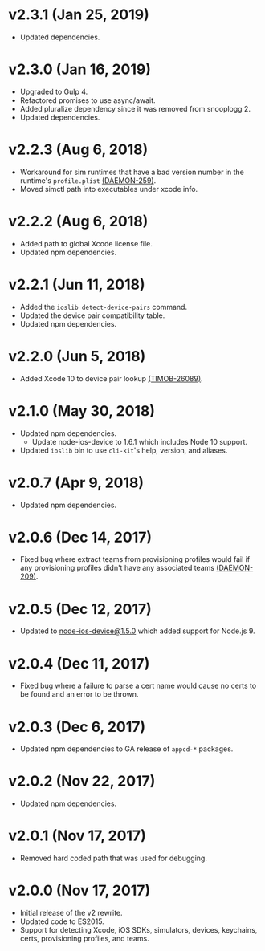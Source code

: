 # v2.3.1 (Jan 25, 2019)

 * Updated dependencies.

# v2.3.0 (Jan 16, 2019)

 * Upgraded to Gulp 4.
 * Refactored promises to use async/await.
 * Added pluralize dependency since it was removed from snooplogg 2.
 * Updated dependencies.

# v2.2.3 (Aug 6, 2018)

 * Workaround for sim runtimes that have a bad version number in the runtime's `profile.plist`
   [(DAEMON-259)](https://jira.appcelerator.org/browse/DAEMON-259).
 * Moved simctl path into executables under xcode info.

# v2.2.2 (Aug 6, 2018)

 * Added path to global Xcode license file.
 * Updated npm dependencies.

# v2.2.1 (Jun 11, 2018)

 * Added the `ioslib detect-device-pairs` command.
 * Updated the device pair compatibility table.
 * Updated npm dependencies.

# v2.2.0 (Jun 5, 2018)

 * Added Xcode 10 to device pair lookup
   [(TIMOB-26089)](https://jira.appcelerator.org/browse/TIMOB-26089).

# v2.1.0 (May 30, 2018)

 * Updated npm dependencies.
   - Update node-ios-device to 1.6.1 which includes Node 10 support.
 * Updated `ioslib` bin to use `cli-kit`'s help, version, and aliases.

# v2.0.7 (Apr 9, 2018)

 * Updated npm dependencies.

# v2.0.6 (Dec 14, 2017)

 * Fixed bug where extract teams from provisioning profiles would fail if any provisioning profiles
   didn't have any associated teams [(DAEMON-209)](https://jira.appcelerator.org/browse/DAEMON-209).

# v2.0.5 (Dec 12, 2017)

 * Updated to node-ios-device@1.5.0 which added support for Node.js 9.

# v2.0.4 (Dec 11, 2017)

 * Fixed bug where a failure to parse a cert name would cause no certs to be found and an error to
   be thrown.

# v2.0.3 (Dec 6, 2017)

 * Updated npm dependencies to GA release of `appcd-*` packages.

# v2.0.2 (Nov 22, 2017)

 * Updated npm dependencies.

# v2.0.1 (Nov 17, 2017)

 * Removed hard coded path that was used for debugging.

# v2.0.0 (Nov 17, 2017)

 * Initial release of the v2 rewrite.
 * Updated code to ES2015.
 * Support for detecting Xcode, iOS SDKs, simulators, devices, keychains, certs, provisioning
   profiles, and teams.
